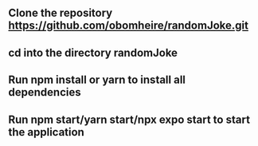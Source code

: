 ## Clone the repository https://github.com/obomheire/randomJoke.git
## cd into the directory randomJoke
## Run npm install or yarn to install all dependencies
## Run npm start/yarn start/npx expo start to start the application